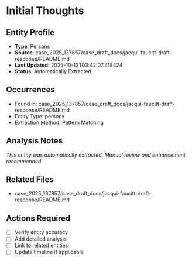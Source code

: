 # Initial Thoughts

## Entity Profile
- **Type**: Persons
- **Source**: case_2025_137857/case_draft_docs/jacqui-faucitt-draft-response/README.md
- **Last Updated**: 2025-10-12T03:42:07.418424
- **Status**: Automatically Extracted

## Occurrences
- Found in: case_2025_137857/case_draft_docs/jacqui-faucitt-draft-response/README.md
- Entity Type: persons
- Extraction Method: Pattern Matching

## Analysis Notes
*This entity was automatically extracted. Manual review and enhancement recommended.*

## Related Files
- case_2025_137857/case_draft_docs/jacqui-faucitt-draft-response/README.md

## Actions Required
- [ ] Verify entity accuracy
- [ ] Add detailed analysis
- [ ] Link to related entities
- [ ] Update timeline if applicable
